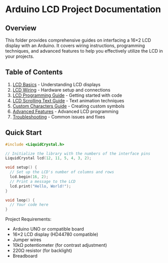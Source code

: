 # Arduino LCD Project Documentation

## Overview

This folder provides comprehensive guides on interfacing a 16×2 LCD display with an Arduino. It covers wiring instructions, programming techniques, and advanced features to help you effectively utilize the LCD in your projects.

## Table of Contents

1. [LCD Basics](./01_LCD_BASICS.md) - Understanding LCD displays
2. [LCD Wiring](./02_LCD_WIRING.md) - Hardware setup and connections
3. [LCD Programming Guide](./03_LCD_PROGRAMMING.md) - Getting started with code
4. [LCD Scrolling Text Guide](./04_LCD_SCROLLING.md) - Text animation techniques
5. [Custom Characters Guide](./05_LCD_CUSTOM_CHARS.md) - Creating custom symbols
6. [Advanced Features](./06_LCD_ADVANCED.md) - Advanced LCD programming
7. [Troubleshooting](./07_LCD_TROUBLESHOOTING.md) - Common issues and fixes

## Quick Start

```cpp
#include <LiquidCrystal.h>

// Initialize the library with the numbers of the interface pins
LiquidCrystal lcd(12, 11, 5, 4, 3, 2);

void setup() {
  // Set up the LCD's number of columns and rows
  lcd.begin(16, 2);
  // Print a message to the LCD
  lcd.print("Hello, World!");
}

void loop() {
  // Your code here
}
```

Project Requirements:

- Arduino UNO or compatible board
- 16×2 LCD display (HD44780 compatible)
- Jumper wires
- 10kΩ potentiometer (for contrast adjustment)
- 220Ω resistor (for backlight)
- Breadboard

